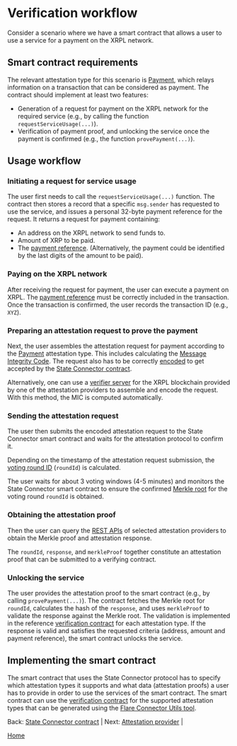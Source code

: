# Verification workflow

Consider a scenario where we have a smart contract that allows a user to use a service for a payment on the XRPL network.

## Smart contract requirements

The relevant attestation type for this scenario is [Payment](/specs/attestations/active-types/Payment.md), which relays information on a transaction that can be considered as payment.
The contract should implement at least two features:

-   Generation of a request for payment on the XRPL network for the required service (e.g., by calling the function `requestServiceUsage(...)`).
-   Verification of payment proof, and unlocking the service once the payment is confirmed (e.g., the function `provePayment(...)`).

## Usage workflow

### Initiating a request for service usage

The user first needs to call the `requestServiceUsage(...)` function.
The contract then stores a record that a specific `msg.sender` has requested to use the service, and issues a personal 32-byte payment reference for the request.
It returns a request for payment containing:

-   An address on the XRPL network to send funds to.
-   Amount of XRP to be paid.
-   The [payment reference](/specs/attestations/external-chains/standardPaymentReference.md#xrpl). (Alternatively, the payment could be identified by the last digits of the amount to be paid).

### Paying on the XRPL network

After receiving the request for payment, the user can execute a payment on XRPL.
The [payment reference](/specs/attestations/external-chains/standardPaymentReference.md#xrpl) must be correctly included in the transaction.
Once the transaction is confirmed, the user records the transaction ID (e.g., `XYZ`).

### Preparing an attestation request to prove the payment

Next, the user assembles the attestation request for payment according to the [Payment](/specs/attestations/active-types/Payment.md) attestation type.
This includes calculating the [Message Integrity Code](/specs/attestations/hash-MIC.md#message-integrity-code).
The request also has to be correctly [encoded](/specs/attestations/encoding-decoding.md) to get accepted by the [State Connector contract](/specs/scProtocol/state-connector-contract.md).

Alternatively, one can use a [verifier server](/specs/attestations/verifier.md) for the XRPL blockchain provided by one of the attestation providers to assemble and encode the request.
With this method, the MIC is computed automatically.

### Sending the attestation request

The user then submits the encoded attestation request to the State Connector smart contract and waits for the attestation protocol to confirm it.

Depending on the timestamp of the attestation request submission, the [voting round ID](/specs/scProtocol/voting-protocol.md#voting-rounds) (`roundId`) is calculated.

The user waits for about 3 voting windows (4-5 minutes) and monitors the State Connector smart contract to ensure the confirmed [Merkle root](/specs/scProtocol/merkle-tree.md) for the voting round `roundId` is obtained.

### Obtaining the attestation proof

Then the user can query the [REST APIs](/specs/scProtocol/attestation-provider.md#standardized-rest-api-routes) of selected attestation providers to obtain the Merkle proof and attestation response.

The `roundId`, `response`, and `merkleProof` together constitute an attestation proof that can be submitted to a verifying contract.

### Unlocking the service

The user provides the attestation proof to the smart contract (e.g., by calling `provePayment(...)`).
The contract fetches the Merkle root for `roundId`, calculates the hash of the `response`, and uses `merkleProof` to validate the response against the Merkle root.
The validation is implemented in the reference [verification contract](/specs/attestations/verification-contract.md) for each attestation type.
If the response is valid and satisfies the requested criteria (address, amount and payment reference), the smart contract unlocks the service.

## Implementing the smart contract

The smart contract that uses the State Connector protocol has to specify which attestation types it supports and what data (attestation proofs) a user has to provide in order to use the services of the smart contract.
The smart contract can use the [verification contract](/specs/attestations/verification-contract.md) for the supported attestation types that can be generated using the [Flare Connector Utils tool](/specs/attestations/cli.md#verification-contracts).

Back: [State Connector contract](/specs/scProtocol/state-connector-contract.md) |
Next: [Attestation provider](/specs/scProtocol/attestation-provider.md) |

[Home](/README.md)
